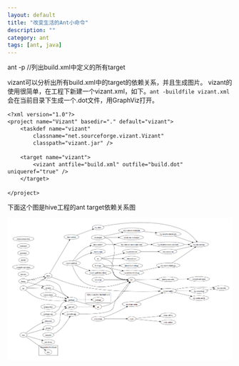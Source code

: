 ```yaml
---
layout: default
title: "改变生活的Ant小命令"
description: ""
category: ant
tags: [ant, java]
---
```


ant -p //列出build.xml中定义的所有target

vizant可以分析出所有build.xml中的target的依赖关系，并且生成图片。
vizant的使用很简单，在工程下新建一个vizant.xml，如下。`ant -buildfile vizant.xml`
会在当前目录下生成一个.dot文件，用GraphViz打开。


    <?xml version="1.0"?>
    <project name="Vizant" basedir="." default="vizant">
        <taskdef name="vizant"
            classname="net.sourceforge.vizant.Vizant"
            classpath="vizant.jar" />

        <target name="vizant">
            <vizant antfile="build.xml" outfile="build.dot" uniqueref="true" />
        </target>

    </project>
    
下面这个图是hive工程的ant target依赖关系图

![image](/images/hive工程target的依赖关系.png)      
